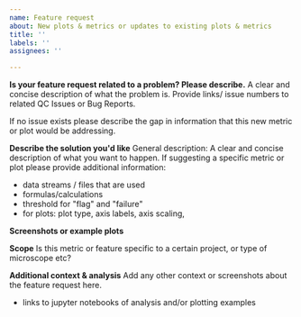 ```yaml
---
name: Feature request
about: New plots & metrics or updates to existing plots & metrics
title: ''
labels: ''
assignees: ''

---
```


**Is your feature request related to a problem? Please describe.**
A clear and concise description of what the problem is. Provide links/ issue numbers to related QC Issues or Bug Reports. 

If no issue exists please describe the gap in information that this new metric or plot would be addressing.

**Describe the solution you'd like**
General description: A clear and concise description of what you want to happen.  If suggesting a specific metric or plot please provide additional information:
 - data streams / files that are used
 - formulas/calculations
 - threshold for "flag" and "failure"
- for plots: plot type, axis labels,  axis scaling,


**Screenshots or example plots**

**Scope**
Is this metric or feature specific to a certain project, or type of microscope etc?


**Additional context & analysis**
Add any other context or screenshots about the feature request here. 
- links to jupyter notebooks of analysis and/or plotting examples
